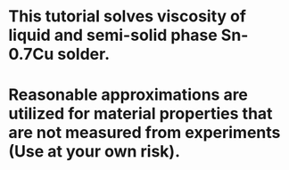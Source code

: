 # This tutorial solves viscosity of liquid and semi-solid phase Sn-0.7Cu solder.
# Reasonable approximations are utilized for material properties that are not measured from experiments (Use at your own risk).
